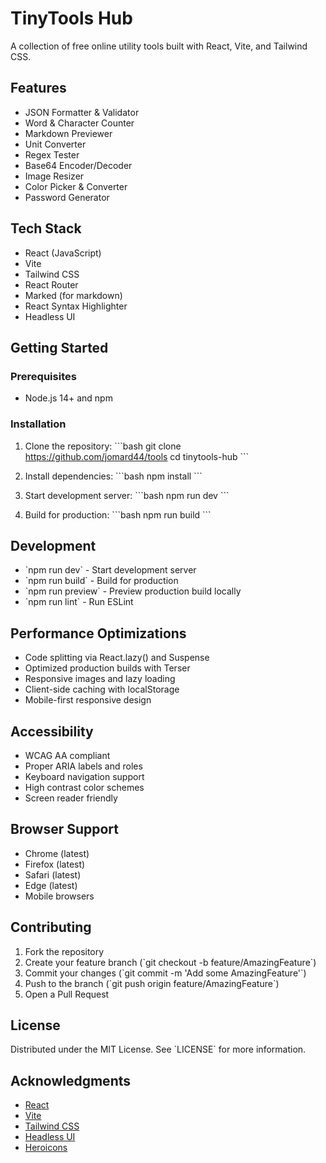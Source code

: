 # TinyTools Hub

A collection of free online utility tools built with React, Vite, and Tailwind CSS.

## Features

- JSON Formatter & Validator
- Word & Character Counter
- Markdown Previewer
- Unit Converter
- Regex Tester
- Base64 Encoder/Decoder
- Image Resizer
- Color Picker & Converter
- Password Generator

## Tech Stack

- React (JavaScript)
- Vite
- Tailwind CSS
- React Router
- Marked (for markdown)
- React Syntax Highlighter
- Headless UI

## Getting Started

### Prerequisites

- Node.js 14+ and npm

### Installation

1. Clone the repository:
   \`\`\`bash
   git clone https://github.com/jomard44/tools
   cd tinytools-hub
   \`\`\`

2. Install dependencies:
   \`\`\`bash
   npm install
   \`\`\`

3. Start development server:
   \`\`\`bash
   npm run dev
   \`\`\`

4. Build for production:
   \`\`\`bash
   npm run build
   \`\`\`

## Development

- \`npm run dev\` - Start development server
- \`npm run build\` - Build for production
- \`npm run preview\` - Preview production build locally
- \`npm run lint\` - Run ESLint

## Performance Optimizations

- Code splitting via React.lazy() and Suspense
- Optimized production builds with Terser
- Responsive images and lazy loading
- Client-side caching with localStorage
- Mobile-first responsive design

## Accessibility

- WCAG AA compliant
- Proper ARIA labels and roles
- Keyboard navigation support
- High contrast color schemes
- Screen reader friendly

## Browser Support

- Chrome (latest)
- Firefox (latest)
- Safari (latest)
- Edge (latest)
- Mobile browsers

## Contributing

1. Fork the repository
2. Create your feature branch (\`git checkout -b feature/AmazingFeature\`)
3. Commit your changes (\`git commit -m 'Add some AmazingFeature'\`)
4. Push to the branch (\`git push origin feature/AmazingFeature\`)
5. Open a Pull Request

## License

Distributed under the MIT License. See \`LICENSE\` for more information.

## Acknowledgments

- [React](https://reactjs.org/)
- [Vite](https://vitejs.dev/)
- [Tailwind CSS](https://tailwindcss.com/)
- [Headless UI](https://headlessui.dev/)
- [Heroicons](https://heroicons.com/)
